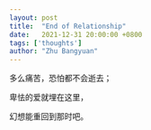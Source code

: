 ```yaml
---
layout: post
title:  "End of Relationship"
date:   2021-12-31 20:00:00 +0800
tags: ['thoughts']
author: "Zhu Bangyuan"
---
```


多么痛苦，恐怕都不会逝去；<br>

卑怯的爱就埋在这里，<br>

幻想能重回到那时吧。<br>
